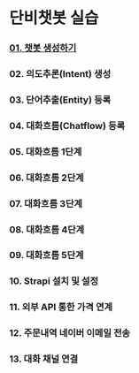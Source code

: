 # 단비챗봇 실습
### [01. 챗봇 생성하기](02.%20%EC%9D%98%EB%8F%84%EC%B6%94%EB%A1%A0(Intent)%20%EC%83%9D%EC%84%B1.md)
### 02. 의도추론(Intent) 생성
### 03. 단어추출(Entity) 등록
### 04. 대화흐름(Chatflow) 등록
### 05. 대화흐름 1단계
### 06. 대화흐름 2단계
### 07. 대화흐름 3단계
### 08. 대화흐름 4단계
### 09. 대화흐름 5단계
### 10. Strapi 설치 및 설정
### 11. 외부 API 통한 가격 연계
### 12. 주문내역 네이버 이메일 전송
### 13. 대화 채널 연결
